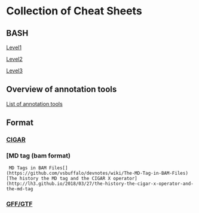 Collection of Cheat Sheets
===========================


## BASH
[Level1](https://github.com/NBISweden/GAAS/blob/master/annotation/CheatSheet/Bash_cheat_%20sheet_level1.pdf)

[Level2](https://github.com/NBISweden/GAAS/blob/master/annotation/CheatSheet/Bash_cheat_%20sheet_level2.pdf) 

[Level3](https://github.com/NBISweden/GAAS/blob/master/annotation/CheatSheet/Bash_cheat_%20sheet_level3.pdf) 
 
## Overview of annotation tools
[List of annotation tools](https://github.com/NBISweden/GAAS/blob/master/annotation/CheatSheet/annotation_tools.md)

## Format
### [CIGAR](cigar.md)
### [MD tag (bam format)
     MD Tags in BAM Files[](https://github.com/vsbuffalo/devnotes/wiki/The-MD-Tag-in-BAM-Files)
    [The history the MD tag and the CIGAR X operator](http://lh3.github.io/2018/03/27/the-history-the-cigar-x-operator-and-the-md-tag
    
### [GFF/GTF](gxf.md)
